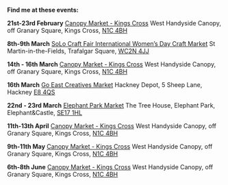**Find me at these events:**

**21st-23rd February**
[Canopy Market - Kings Cross](https://canopymarket.co.uk)
West Handyside Canopy, off Granary Square, Kings Cross, [N1C 4BH](https://maps.app.goo.gl/f5nJ5KAdtoPUWQJW7)

**8th-9th March**
[SoLo Craft Fair International Women’s Day Craft Market](https://www.instagram.com/p/DGLtu_rIq5c/?utm_source=ig_web_copy_link&igsh=MzRlODBiNWFlZA==)
St Martin-in-the-Fields, Trafalgar Square, [WC2N 4JJ](https://maps.app.goo.gl/WzuNs7wHBUVyWSeJ8)

**14th - 16th March**
[Canopy Market - Kings Cross](https://canopymarket.co.uk)
West Handyside Canopy, off Granary Square, Kings Cross, [N1C 4BH](https://maps.app.goo.gl/f5nJ5KAdtoPUWQJW7)

**16th March**
[Go East Creatives Market](https://www.goeast.uk/logos/events/Creatives%20flyer%20HD.jpg)
Hackney Depot, 5 Sheep Lane, Hackney [E8 4QS](https://maps.app.goo.gl/J2vNgNPowdCjsiGe6)

**22nd - 23rd March**
[Elephant Park Market](https://elephantparkmarket.co.uk)
The Tree House, Elephant Park, Elephant&Castle, [SE17 1HL](https://maps.app.goo.gl/Tt1VoZFkVvoDkCQH8)

**11th-13th April**
[Canopy Market - Kings Cross](https://canopymarket.co.uk)
West Handyside Canopy, off Granary Square, Kings Cross, [N1C 4BH](https://maps.app.goo.gl/f5nJ5KAdtoPUWQJW7)

**9th-11th May**
[Canopy Market - Kings Cross](https://canopymarket.co.uk)
West Handyside Canopy, off Granary Square, Kings Cross, [N1C 4BH](https://maps.app.goo.gl/f5nJ5KAdtoPUWQJW7)

**6th-8th June**
[Canopy Market - Kings Cross](https://canopymarket.co.uk)
West Handyside Canopy, off Granary Square, Kings Cross, [N1C 4BH](https://maps.app.goo.gl/f5nJ5KAdtoPUWQJW7)
